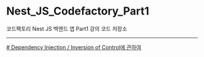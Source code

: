 # Nest_JS_Codefactory_Part1
코드팩토리 Nest JS 백엔드 앱 Part1 강의 코드 저장소

<hr>

[# Dependency Injection / Inversion of Control에 관하여](./dependency_injection-inversion_of_control.md)